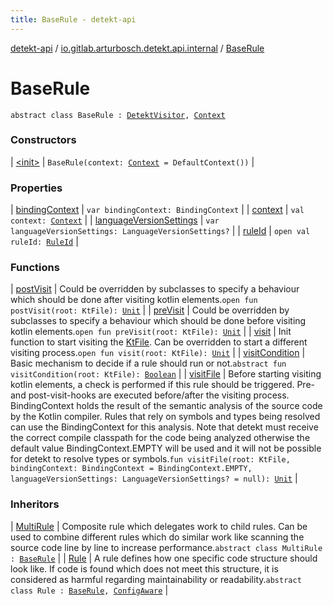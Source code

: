 ```yaml
---
title: BaseRule - detekt-api
---
```


[detekt-api](../../index.html) / [io.gitlab.arturbosch.detekt.api.internal](../index.html) / [BaseRule](./index.html)

# BaseRule

`abstract class BaseRule : `[`DetektVisitor`](../../io.gitlab.arturbosch.detekt.api/-detekt-visitor/index.html)`, `[`Context`](../../io.gitlab.arturbosch.detekt.api/-context/index.html)

### Constructors

| [&lt;init&gt;](-init-.html) | `BaseRule(context: `[`Context`](../../io.gitlab.arturbosch.detekt.api/-context/index.html)` = DefaultContext())` |

### Properties

| [bindingContext](binding-context.html) | `var bindingContext: BindingContext` |
| [context](context.html) | `val context: `[`Context`](../../io.gitlab.arturbosch.detekt.api/-context/index.html) |
| [languageVersionSettings](language-version-settings.html) | `var languageVersionSettings: LanguageVersionSettings?` |
| [ruleId](rule-id.html) | `open val ruleId: `[`RuleId`](../../io.gitlab.arturbosch.detekt.api/-rule-id.html) |

### Functions

| [postVisit](post-visit.html) | Could be overridden by subclasses to specify a behaviour which should be done after visiting kotlin elements.`open fun postVisit(root: KtFile): `[`Unit`](https://kotlinlang.org/api/latest/jvm/stdlib/kotlin/-unit/index.html) |
| [preVisit](pre-visit.html) | Could be overridden by subclasses to specify a behaviour which should be done before visiting kotlin elements.`open fun preVisit(root: KtFile): `[`Unit`](https://kotlinlang.org/api/latest/jvm/stdlib/kotlin/-unit/index.html) |
| [visit](visit.html) | Init function to start visiting the [KtFile](#). Can be overridden to start a different visiting process.`open fun visit(root: KtFile): `[`Unit`](https://kotlinlang.org/api/latest/jvm/stdlib/kotlin/-unit/index.html) |
| [visitCondition](visit-condition.html) | Basic mechanism to decide if a rule should run or not.`abstract fun visitCondition(root: KtFile): `[`Boolean`](https://kotlinlang.org/api/latest/jvm/stdlib/kotlin/-boolean/index.html) |
| [visitFile](visit-file.html) | Before starting visiting kotlin elements, a check is performed if this rule should be triggered. Pre- and post-visit-hooks are executed before/after the visiting process. BindingContext holds the result of the semantic analysis of the source code by the Kotlin compiler. Rules that rely on symbols and types being resolved can use the BindingContext for this analysis. Note that detekt must receive the correct compile classpath for the code being analyzed otherwise the default value BindingContext.EMPTY will be used and it will not be possible for detekt to resolve types or symbols.`fun visitFile(root: KtFile, bindingContext: BindingContext = BindingContext.EMPTY, languageVersionSettings: LanguageVersionSettings? = null): `[`Unit`](https://kotlinlang.org/api/latest/jvm/stdlib/kotlin/-unit/index.html) |

### Inheritors

| [MultiRule](../../io.gitlab.arturbosch.detekt.api/-multi-rule/index.html) | Composite rule which delegates work to child rules. Can be used to combine different rules which do similar work like scanning the source code line by line to increase performance.`abstract class MultiRule : `[`BaseRule`](./index.html) |
| [Rule](../../io.gitlab.arturbosch.detekt.api/-rule/index.html) | A rule defines how one specific code structure should look like. If code is found which does not meet this structure, it is considered as harmful regarding maintainability or readability.`abstract class Rule : `[`BaseRule`](./index.html)`, `[`ConfigAware`](../../io.gitlab.arturbosch.detekt.api/-config-aware/index.html) |

